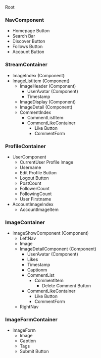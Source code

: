 Root

### NavComponent
  * Homepage Button
  * Search Bar
  * Discover Button
  * Follows Button
  * Account Button

### StreamContainer
  * ImageIndex (Component)
  * ImageListItem (Component)
      * ImageHeader (Component)
        * UserAvatar (Component)
        * Timestamp
      * ImageDisplay (Component)
      * ImageDetail (Component)
      * CommentIndex
        * CommentListItem
        * CommentLikeContainer
          * Like Button
          * CommentForm

### ProfileContainer
  * UserComponent
    * CurrentUser Profile Image
    * Username
    * Edit Profile Button
    * Logout Button
    * PostCount
    * FollowerCount
    * FollowingCount
    * User Firstname
  * AccountImageIndex
    * AccountImageItem

### ImageContainer
  * ImageShowComponent (Component)
    * LeftNav
    * Image
    * ImageDetailComponent (Component)
      * UserAvatar (Component)
      * Likes
      * Timestamp
      * Captionm
      * CommentList
        * CommentItem
          * Delete Comment Button
      * CommentLikeContainer
        * Like Button
        * CommentForm
    * RightNav

### ImageFormContainer
  * ImageForm
    * Image
    * Caption
    * Tags
    * Submit Button
